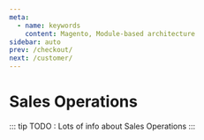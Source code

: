 ```yaml
---
meta:
  - name: keywords
    content: Magento, Module-based architecture
sidebar: auto
prev: /checkout/
next: /customer/
---
```

# Sales Operations

::: tip
TODO : Lots of info about Sales Operations
:::